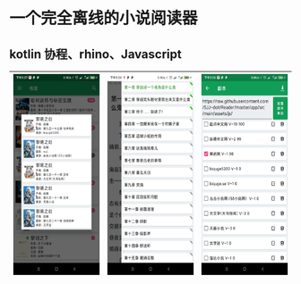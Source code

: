 # 一个完全离线的小说阅读器
## kotlin 协程、rhino、Javascript

| <img src="img/Screenshot_1.jpg" width = "180" height = "360"/>        | <img src="img/Screenshot_2.jpg" width = "180" height = "360"/>   |  <img src="img/Screenshot_3.jpg" width = "180" height = "360"/>  |
| - | - |- |
